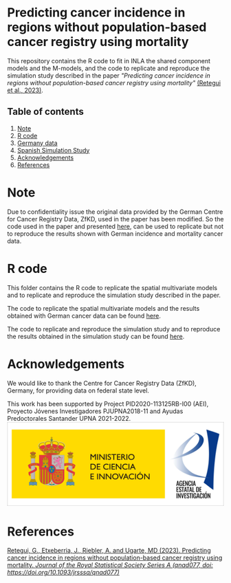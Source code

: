 # Predicting cancer incidence in regions without population-based cancer registry using mortality 

This repository contains the R code to fit in INLA the shared component models and the M-models, and the code to replicate and reproduce the simulation study described in the paper _"Predicting cancer incidence in regions without population-based cancer registry using mortality"_ [(Retegui et al., 2023)](https://doi.org/10.1093/jrsssa/qnad077).

## Table of contents

1.  [Note](#Note)
2.  [R code](#Rcode)
  1. [Germany data](#Germany)
  2. [Spanish Simulation Study](#Spain)
3.  [Acknowledgements](#Acknowledgements)
4.  [References](#Ref)

# Note <a name="Note"/>

Due to confidentiality issue the original data provided by the German Centre for Cancer Registry Data, ZfKD, used in the paper has been modified. So the code used in the paper and presented [here](https://github.com/spatialstatisticsupna/Project_cancer_incidence/tree/main/R), can be used to replicate but not to reproduce the results shown with German incidence and mortality cancer data.

# R code <a name="Rcode"/>
This folder contains the R code to replicate the spatial multivariate models and to replicate and reproduce the simulation study described in the paper.

The code to replicate the spatial multivariate models and the results obtained with German cancer data can be found [here](https://github.com/spatialstatisticsupna/Project_cancer_incidence/tree/main/R/Germany_data).

The code to replicate and reproduce the simulation study and to reproduce the results obtained in the simulation study can be found [here](https://github.com/spatialstatisticsupna/Project_cancer_incidence/tree/main/R/Spanish_Simulation_Study).

# Acknowledgements <a name="Acknowledgements"/>
We would like to thank the Centre for Cancer Registry Data (ZfKD), Germany, for providing data on federal state level.

This work has been supported by Project PID2020-113125RB-I00 (AEI), Proyecto Jóvenes Investigadores PJUPNA2018-11 and Ayudas Predoctorales Santander UPNA
2021-2022.
![plot](https://github.com/spatialstatisticsupna/Estimating_LOCP_cancer_mortality_rates/blob/main/micin-aei.jpg)

# References <a name="Ref"/>

[Retegui, G., Etxeberria, J., Riebler, A. and Ugarte, MD (2023). Predicting cancer incidence in regions without population-based cancer registry using mortality. _Journal of the Royal Statistical Society Series A (qnad077, doi: https://doi.org/10.1093/jrsssa/qnad077)_](https://doi.org/10.1093/jrsssa/qnad077)

